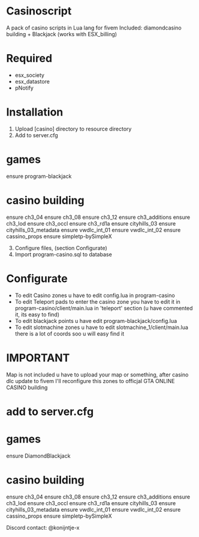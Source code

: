 

# Casinoscript
A pack of casino scripts in Lua lang for fivem
Included: diamondcasino building + Blackjack (works with ESX_billing)


# Required
* esx_society
* esx_datastore
* pNotify

# Installation 
1. Upload [casino] directory to resource directory
1. Add to server.cfg 

 # games
ensure program-blackjack

 # casino building
ensure ch3_04
ensure ch3_08
ensure ch3_12
ensure ch3_additions
ensure ch3_lod
ensure ch3_occl
ensure ch3_rd1a
ensure cityhills_03
ensure cityhills_03_metadata
ensure vwdlc_int_01
ensure vwdlc_int_02
ensure cassino_props
ensure simpletp-bySimpleX


3. Configure files, (section Configurate)
4. Import program-casino.sql to database


# Configurate
* To edit Casino zones u have to edit config.lua in program-casino
* To edit Teleport pads to enter the casino zone you have to edit it in program-casino/client/main.lua in 'teleport' section (u have commented it, its easy to find)
* To edit blackjack points u have edit program-blackjack/config.lua
* To edit slotmachine zones u have to edit slotmachine_1/client/main.lua there is a lot of coords soo u will easy find it

# IMPORTANT
Map is not included u have to upload your map or something, after casino dlc update to fivem I'll reconfigure this zones to officjal GTA ONLINE CASINO building

# add to server.cfg
 # games
ensure DiamondBlackjack

 # casino building
ensure ch3_04
ensure ch3_08
ensure ch3_12
ensure ch3_additions
ensure ch3_lod
ensure ch3_occl
ensure ch3_rd1a
ensure cityhills_03
ensure cityhills_03_metadata
ensure vwdlc_int_01
ensure vwdlc_int_02
ensure cassino_props
ensure simpletp-bySimpleX

Discord contact: @konijntje-x
